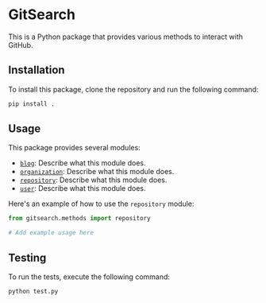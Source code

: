 # GitSearch

This is a Python package that provides various methods to interact with GitHub.

## Installation

To install this package, clone the repository and run the following command:

```sh
pip install .
```

## Usage

This package provides several modules:

- [`blog`](gitsearch/methods/blog.py): Describe what this module does.
- [`organization`](gitsearch/methods/organization.py): Describe what this module does.
- [`repository`](gitsearch/methods/repository.py): Describe what this module does.
- [`user`](gitsearch/methods/user.py): Describe what this module does.

Here's an example of how to use the `repository` module:

```python
from gitsearch.methods import repository

# Add example usage here
```

## Testing

To run the tests, execute the following command:

```sh
python test.py
```